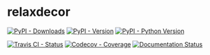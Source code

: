 # relaxdecor

[![PyPI - Downloads](https://pepy.tech/badge/bpc-relaxdecor)](https://pepy.tech/count/bpc-relaxdecor)
[![PyPI - Version](https://img.shields.io/pypi/v/bpc-relaxdecor.svg)](https://pypi.org/project/bpc-relaxdecor)
[![PyPI - Python Version](https://img.shields.io/pypi/pyversions/bpc-relaxdecor.svg)](https://pypi.org/project/bpc-relaxdecor)

[![Travis CI - Status](https://img.shields.io/travis/pybpc/relaxdecor.svg)](https://travis-ci.com/pybpc/relaxdecor)
[![Codecov - Coverage](https://codecov.io/gh/pybpc/relaxdecor/branch/master/graph/badge.svg)](https://codecov.io/gh/pybpc/relaxdecor)
[![Documentation Status](https://readthedocs.org/projects/bpc-relaxdecor/badge/?version=latest)](https://bpc-relaxdecor.readthedocs.io/en/latest/)
<!-- [![LICENSE](https://img.shields.io/badge/license-Anti%20996-blue.svg)](https://github.com/996icu/996.ICU/blob/master/LICENSE) -->
